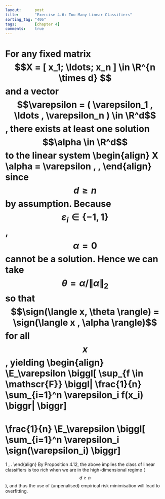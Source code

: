 ```yaml
---
layout:      post
title:       "Exercise 4.6: Too Many Linear Classifiers"
sorting_tag: "406"
tags:        [chapter 4]
comments:    true
---
```


For any fixed matrix $$X = [ x_1; \ldots; x_n ] \in \R^{n \times d} $$ and
a vector $$\varepsilon = ( \varepsilon_1 , \ldots , \varepsilon_n ) \in \R^d$$,
there exists at least one solution $$\alpha \in \R^d$$ to the linear
system
\begin{align}
  X \alpha = \varepsilon \, ,
\end{align}
since $$d \geq n$$ by assumption. Because $$\varepsilon_i \in \{ -1, 1 \}$$,
$$\alpha = 0$$ cannot be a solution. Hence we can take
$$\theta = \alpha / \| \alpha \|_2 $$ so that
$$\sign(\langle x, \theta \rangle) = \sign(\langle x , \alpha \rangle)$$
for all $$x$$, yielding
\begin{align}
  \E\_\varepsilon \biggl[
    \sup\_{f \in \mathscr{F}}
      \biggl|
        \frac{1}{n}
        \sum\_{i=1}^n
          \varepsilon\_i f(x\_i)
      \biggr|
  \biggr]
  =
  \frac{1}{n}
  \E\_\varepsilon \biggl[
    \sum\_{i=1}^n
      \varepsilon\_i
      \sign(\varepsilon_i)
  \biggr]
  =
  1
  \, .
\end{align}
By Proposition 4.12, the above implies the class of linear classifiers is too
rich when we are in the high-dimensional regime ($$d \geq n$$), and thus the use
of (unpenalised) empirical risk minimisation will lead to overfitting.
